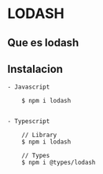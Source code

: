 
# LODASH

## Que es lodash


## Instalacion

    - Javascript

        $ npm i lodash

    
    - Typescript

        // Library
        $ npm i lodash

        // Types
        $ npm i @types/lodash
